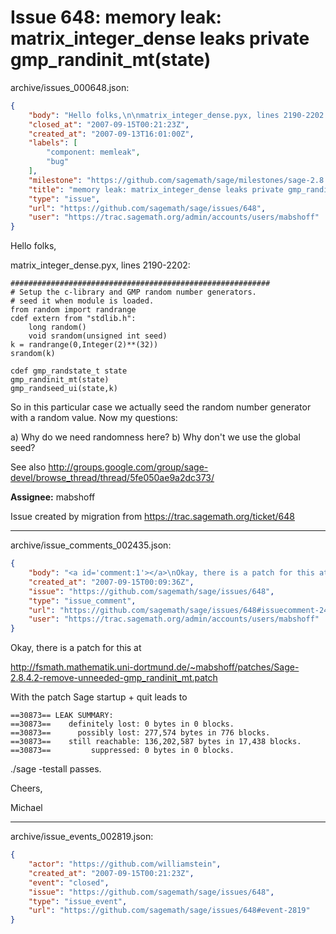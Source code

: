 # Issue 648: memory leak: matrix_integer_dense leaks private gmp_randinit_mt(state)

archive/issues_000648.json:
```json
{
    "body": "Hello folks,\n\nmatrix_integer_dense.pyx, lines 2190-2202:\n\n```\n##########################################################\n# Setup the c-library and GMP random number generators.\n# seed it when module is loaded.\nfrom random import randrange\ncdef extern from \"stdlib.h\":\n    long random()\n    void srandom(unsigned int seed)\nk = randrange(0,Integer(2)**(32))\nsrandom(k)\n\ncdef gmp_randstate_t state\ngmp_randinit_mt(state)\ngmp_randseed_ui(state,k)\n```\n\nSo in this particular case we actually seed the random number\ngenerator with a random value. Now my questions:\n\na) Why do we need randomness here?\nb) Why don't we use the global seed? \n\nSee also http://groups.google.com/group/sage-devel/browse_thread/thread/5fe050ae9a2dc373/\n\n**Assignee:** mabshoff\n\nIssue created by migration from https://trac.sagemath.org/ticket/648\n\n",
    "closed_at": "2007-09-15T00:21:23Z",
    "created_at": "2007-09-13T16:01:00Z",
    "labels": [
        "component: memleak",
        "bug"
    ],
    "milestone": "https://github.com/sagemath/sage/milestones/sage-2.8.5",
    "title": "memory leak: matrix_integer_dense leaks private gmp_randinit_mt(state)",
    "type": "issue",
    "url": "https://github.com/sagemath/sage/issues/648",
    "user": "https://trac.sagemath.org/admin/accounts/users/mabshoff"
}
```
Hello folks,

matrix_integer_dense.pyx, lines 2190-2202:

```
##########################################################
# Setup the c-library and GMP random number generators.
# seed it when module is loaded.
from random import randrange
cdef extern from "stdlib.h":
    long random()
    void srandom(unsigned int seed)
k = randrange(0,Integer(2)**(32))
srandom(k)

cdef gmp_randstate_t state
gmp_randinit_mt(state)
gmp_randseed_ui(state,k)
```

So in this particular case we actually seed the random number
generator with a random value. Now my questions:

a) Why do we need randomness here?
b) Why don't we use the global seed? 

See also http://groups.google.com/group/sage-devel/browse_thread/thread/5fe050ae9a2dc373/

**Assignee:** mabshoff

Issue created by migration from https://trac.sagemath.org/ticket/648





---

archive/issue_comments_002435.json:
```json
{
    "body": "<a id='comment:1'></a>\nOkay, there is a patch for this at\n\nhttp://fsmath.mathematik.uni-dortmund.de/~mabshoff/patches/Sage-2.8.4.2-remove-unneeded-gmp_randinit_mt.patch\n\nWith the patch Sage startup + quit leads to\n\n```\n==30873== LEAK SUMMARY:\n==30873==    definitely lost: 0 bytes in 0 blocks.\n==30873==      possibly lost: 277,574 bytes in 776 blocks.\n==30873==    still reachable: 136,202,587 bytes in 17,438 blocks.\n==30873==         suppressed: 0 bytes in 0 blocks.\n```\n\n./sage -testall passes.\n\nCheers,\n\nMichael",
    "created_at": "2007-09-15T00:09:36Z",
    "issue": "https://github.com/sagemath/sage/issues/648",
    "type": "issue_comment",
    "url": "https://github.com/sagemath/sage/issues/648#issuecomment-2435",
    "user": "https://trac.sagemath.org/admin/accounts/users/mabshoff"
}
```

<a id='comment:1'></a>
Okay, there is a patch for this at

http://fsmath.mathematik.uni-dortmund.de/~mabshoff/patches/Sage-2.8.4.2-remove-unneeded-gmp_randinit_mt.patch

With the patch Sage startup + quit leads to

```
==30873== LEAK SUMMARY:
==30873==    definitely lost: 0 bytes in 0 blocks.
==30873==      possibly lost: 277,574 bytes in 776 blocks.
==30873==    still reachable: 136,202,587 bytes in 17,438 blocks.
==30873==         suppressed: 0 bytes in 0 blocks.
```

./sage -testall passes.

Cheers,

Michael



---

archive/issue_events_002819.json:
```json
{
    "actor": "https://github.com/williamstein",
    "created_at": "2007-09-15T00:21:23Z",
    "event": "closed",
    "issue": "https://github.com/sagemath/sage/issues/648",
    "type": "issue_event",
    "url": "https://github.com/sagemath/sage/issues/648#event-2819"
}
```
